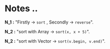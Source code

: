 # Notes ..

**N_1 :** "Firstly -> `sort` , Secondly -> `reverse`".

**N_2 :** "sort with Array -> `sort(x, x + 5)`".

**N_2 :** "sort with Vector -> `sort(v.begin, v.end)`".
